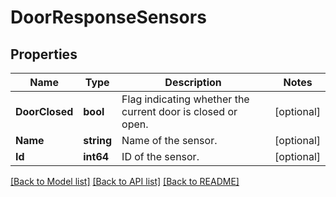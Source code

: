 # DoorResponseSensors

## Properties
Name | Type | Description | Notes
------------ | ------------- | ------------- | -------------
**DoorClosed** | **bool** | Flag indicating whether the current door is closed or open. | [optional] 
**Name** | **string** | Name of the sensor. | [optional] 
**Id** | **int64** | ID of the sensor. | [optional] 

[[Back to Model list]](../README.md#documentation-for-models) [[Back to API list]](../README.md#documentation-for-api-endpoints) [[Back to README]](../README.md)


